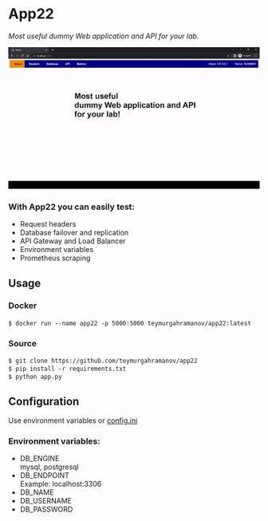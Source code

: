# App22
_Most useful dummy Web application and API for your lab._

![](docs/demo.gif)

### With App22 you can easily test: ###
- Request headers
- Database failover and replication
- API Gateway and Load Balancer
- Environment variables
- Prometheus scraping

## Usage
### Docker
```
$ docker run --name app22 -p 5000:5000 teymurgahramanov/app22:latest
```
### Source
```
$ git clone https://github.com/teymurgahramanov/app22
$ pip install -r requirements.txt
$ python app.py
```

## Configuration
Use environment variables or [config.ini](./config.ini)
### Environment variables:
- DB_ENGINE\
mysql, postgresql
- DB_ENDPOINT\
Example: localhost:3306
- DB_NAME
- DB_USERNAME
- DB_PASSWORD

